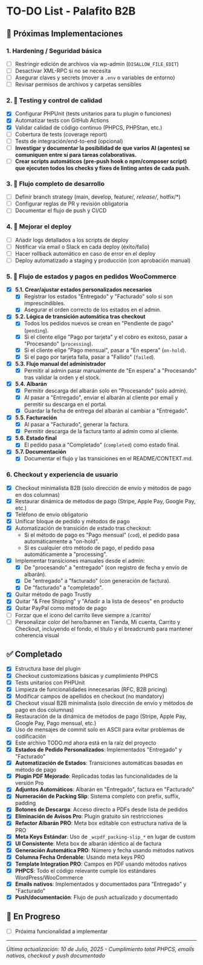 # TO-DO List - Palafito B2B

## 🚀 Próximas Implementaciones

### 1. Hardening / Seguridad básica
- [ ] Restringir edición de archivos vía wp-admin (`DISALLOW_FILE_EDIT`)
- [ ] Desactivar XML-RPC si no se necesita
- [ ] Asegurar claves y secrets (mover a `.env` o variables de entorno)
- [ ] Revisar permisos de archivos y carpetas sensibles

### 2. 🧪 Testing y control de calidad
- [x] Configurar PHPUnit (tests unitarios para tu plugin o funciones)
- [x] Automatizar tests con GitHub Actions
- [x] Validar calidad de código continuo (PHPCS, PHPStan, etc.)
- [ ] Cobertura de tests (coverage report)
- [ ] Tests de integración/end-to-end (opcional)
- [ ] **Investigar y documentar la posibilidad de que varios AI (agentes) se comuniquen entre sí para tareas colaborativas.**
- [ ] **Crear scripts automáticos (pre-push hook o npm/composer script) que ejecuten todos los checks y fixes de linting antes de cada push.**

### 3. 🔁 Flujo completo de desarrollo
- [ ] Definir branch strategy (main, develop, feature/*, release/*, hotfix/*)
- [ ] Configurar reglas de PR y revisión obligatoria
- [ ] Documentar el flujo de push y CI/CD

### 4. 🤖 Mejorar el deploy
- [ ] Añadir logs detallados a los scripts de deploy
- [ ] Notificar vía email o Slack en cada deploy (éxito/fallo)
- [ ] Hacer rollback automático en caso de error en el deploy
- [ ] Deploy automatizado a staging y producción (con aprobación manual)

### 5. 🚦 Flujo de estados y pagos en pedidos WooCommerce
- [x] **5.1. Crear/ajustar estados personalizados necesarios**
  - [x] Registrar los estados "Entregado" y "Facturado" solo si son imprescindibles.
  - [x] Asegurar el orden correcto de los estados en el admin.
- [x] **5.2. Lógica de transición automática tras checkout**
  - [x] Todos los pedidos nuevos se crean en "Pendiente de pago" (`pending`).
  - [x] Si el cliente elige "Pago por tarjeta" y el cobro es exitoso, pasar a "Procesando" (`processing`).
  - [x] Si el cliente elige "Pago mensual", pasar a "En espera" (`on-hold`).
  - [x] Si el pago por tarjeta falla, pasar a "Fallido" (`failed`).
- [x] **5.3. Flujo manual del administrador**
  - [x] Permitir al admin pasar manualmente de "En espera" a "Procesando" tras validar la orden y el stock.
- [x] **5.4. Albarán**
  - [x] Permitir descarga del albarán solo en "Procesando" (solo admin).
  - [x] Al pasar a "Entregado", enviar el albarán al cliente por email y permitir su descarga en el portal.
  - [x] Guardar la fecha de entrega del albarán al cambiar a "Entregado".
- [x] **5.5. Facturación**
  - [x] Al pasar a "Facturado", generar la factura.
  - [x] Permitir descarga de la factura tanto al admin como al cliente.
- [x] **5.6. Estado final**
  - [x] El pedido pasa a "Completado" (`completed`) como estado final.
- [x] **5.7. Documentación**
  - [x] Documentar el flujo y las transiciones en el README/CONTEXT.md.

### 6. Checkout y experiencia de usuario
- [x] Checkout minimalista B2B (solo dirección de envío y métodos de pago en dos columnas)
- [x] Restaurar dinámica de métodos de pago (Stripe, Apple Pay, Google Pay, etc.)
- [x] Teléfono de envío obligatorio
- [x] Unificar bloque de pedido y métodos de pago
- [x] Automatización de transición de estado tras checkout:
    - Si el método de pago es "Pago mensual" (`cod`), el pedido pasa automáticamente a "on-hold".
    - Si es cualquier otro método de pago, el pedido pasa automáticamente a "processing".
- [x] Implementar transiciones manuales desde el admin:
    - [x] De "procesando" a "entregado" (con registro de fecha y envío de albarán).
    - [x] De "entregado" a "facturado" (con generación de factura).
    - [x] De "facturado" a "completado".
- [x] Quitar método de pago Trustly
- [x] Quitar "& Free Shipping" y "Añadir a la lista de deseos" en producto
- [x] Quitar PayPal como método de pago
- [ ] Forzar que el icono del carrito lleve siempre a /carrito/
- [ ] Personalizar color del hero/banner en Tienda, Mi cuenta, Carrito y Checkout, incluyendo el fondo, el título y el breadcrumb para mantener coherencia visual

## ✅ Completado
- [x] Estructura base del plugin
- [x] Checkout customizations básicas y cumplimiento PHPCS
- [x] Tests unitarios con PHPUnit
- [x] Limpieza de funcionalidades innecesarias (RFC, B2B pricing)
- [x] Modificar campos de apellidos en checkout (no mandatory)
- [x] Checkout visual B2B minimalista (solo dirección de envío y métodos de pago en dos columnas)
- [x] Restauración de la dinámica de métodos de pago (Stripe, Apple Pay, Google Pay, Pago mensual, etc.)
- [x] Uso de mensajes de commit solo en ASCII para evitar problemas de codificación
- [x] Este archivo TODO.md ahora está en la raíz del proyecto
- [x] **Estados de Pedido Personalizados**: Implementados "Entregado" y "Facturado"
- [x] **Automatización de Estados**: Transiciones automáticas basadas en método de pago
- [x] **Plugin PDF Mejorado**: Replicadas todas las funcionalidades de la versión Pro
- [x] **Adjuntos Automáticos**: Albarán en "Entregado", factura en "Facturado"
- [x] **Numeración de Packing Slip**: Sistema completo con prefix, suffix, padding
- [x] **Botones de Descarga**: Acceso directo a PDFs desde lista de pedidos
- [x] **Eliminación de Avisos Pro**: Plugin gratuito sin restricciones
- [x] **Refactor Albarán PRO**: Meta box editable con estructura nativa de la PRO
- [x] **Meta Keys Estándar**: Uso de `_wcpdf_packing-slip_*` en lugar de custom
- [x] **UI Consistente**: Meta box de albarán idéntico al de factura
- [x] **Generación Automática PRO**: Número y fecha usando métodos nativos
- [x] **Columna Fecha Ordenable**: Usando meta keys PRO
- [x] **Template Integration PRO**: Campos en PDF usando métodos nativos
- [x] **PHPCS**: Todo el código relevante cumple los estándares WordPress/WooCommerce
- [x] **Emails nativos**: Implementados y documentados para "Entregado" y "Facturado"
- [x] **Push/documentación**: Flujo de push actualizado y documentado

## 🔄 En Progreso
- [ ] Próxima funcionalidad a implementar

---
*Última actualización: 10 de Julio, 2025 - Cumplimiento total PHPCS, emails nativos, checkout y push documentado* 